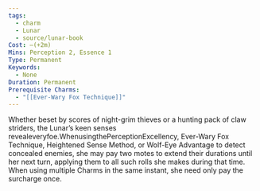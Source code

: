 ```yaml
---
tags:
  - charm
  - Lunar
  - source/lunar-book
Cost: —(+2m)
Mins: Perception 2, Essence 1
Type: Permanent
Keywords:
  - None
Duration: Permanent
Prerequisite Charms:
  - "[[Ever-Wary Fox Technique]]"
---
```

Whether beset by scores of night-grim thieves or a hunting pack of claw striders, the Lunar’s keen senses revealeveryfoe.WhenusingthePerceptionExcellency, Ever-Wary Fox Technique, Heightened Sense Method, or Wolf-Eye Advantage to detect concealed enemies, she may pay two motes to extend their durations until her next turn, applying them to all such rolls she makes during that time. When using multiple Charms in the same instant, she need only pay the surcharge once.